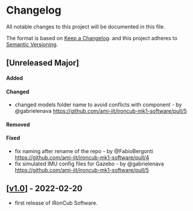 # Changelog

All notable changes to this project will be documented in this file.

The format is based on [Keep a Changelog](https://keepachangelog.com/en/1.0.0/).
and this project adheres to [Semantic Versioning](https://semver.org/spec/v2.0.0.html).

## [Unreleased Major]

#### Added

#### Changed

- changed models folder name to avoid conflicts with component - by @gabrielenava https://github.com/ami-iit/ironcub-mk1-software/pull/5

#### Removed

#### Fixed

- fix naming after rename of the repo - by @FabioBergonti https://github.com/ami-iit/ironcub-mk1-software/pull/4
- fix simulated IMU config files for Gazebo - by @gabrielenava https://github.com/ami-iit/ironcub-mk1-software/pull/5

## [[v1.0](https://github.com/ami-iit/ironcub-mk1-software/releases/tag/v1.0)] - 2022-02-20

- first release of iRonCub Software.
